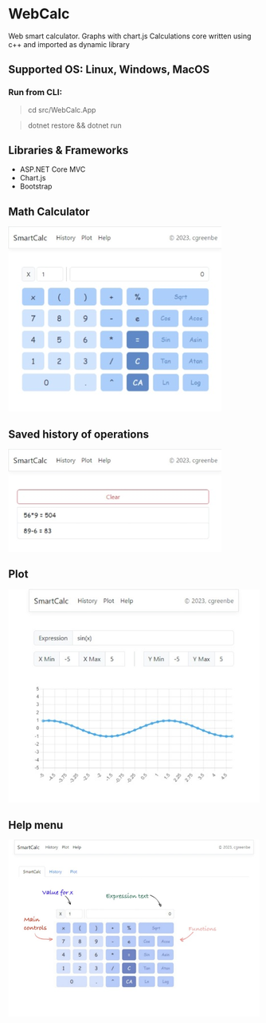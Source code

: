 # WebCalc
Web smart calculator. Graphs with chart.js
Calculations core written using c++ and imported as dynamic library

## Supported OS: Linux, Windows, MacOS

### Run from CLI:
> cd src/WebCalc.App

> dotnet restore && dotnet run

## Libraries & Frameworks
- ASP.NET Core MVC
- Chart.js
- Bootstrap

## Math Calculator
![calc](/misc/images/calc.jpeg)

## Saved history of operations
![history](/misc/images/history.jpeg)

## Plot
![plot](/misc/images/plot.jpeg)

## Help menu
![help](/misc/images/help-topics.jpeg)
